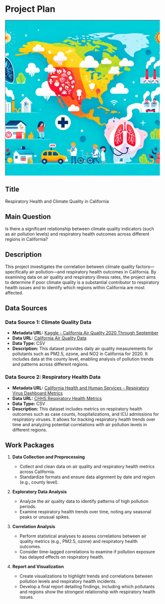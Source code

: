 # Project Plan

![Respiratory Health and Climate Quality in California](./title.png)

## Title
Respiratory Health and Climate Quality in California

## Main Question
Is there a significant relationship between climate quality indicators (such as air pollution levels) and respiratory health outcomes across different regions in California?

## Description
This project investigates the correlation between climate quality factors—specifically air pollution—and respiratory health outcomes in California. By examining data on air quality and respiratory illness rates, the project aims to determine if poor climate quality is a substantial contributor to respiratory health issues and to identify which regions within California are most affected.

## Data Sources

### Data Source 1: Climate Quality Data
- **Metadata URL:** [Kaggle - California Air Quality 2020 Through September](https://www.kaggle.com/datasets/thaddeussegura/california-air-quality-2020-through-sept10th)
- **Data URL:** [California Air Quality Data](https://www.kaggle.com/datasets/thaddeussegura/california-air-quality-2020-through-sept10th)
- **Data Type:** CSV
- **Description:** This dataset provides daily air quality measurements for pollutants such as PM2.5, ozone, and NO2 in California for 2020. It includes data at the county level, enabling analysis of pollution trends and patterns across different regions.

### Data Source 2: Respiratory Health Data
- **Metadata URL:** [California Health and Human Services - Respiratory Virus Dashboard Metrics](https://data.chhs.ca.gov/dataset/respiratory-virus-dashboard-metrics)
- **Data URL:** [CHHS Respiratory Health Metrics](https://data.chhs.ca.gov/dataset/respiratory-virus-dashboard-metrics)
- **Data Type:** CSV
- **Description:** This dataset includes metrics on respiratory health outcomes such as case counts, hospitalizations, and ICU admissions for respiratory viruses. It allows for tracking respiratory health trends over time and analyzing potential correlations with air pollution levels in different regions.

## Work Packages

1. **Data Collection and Preprocessing**
   - Collect and clean data on air quality and respiratory health metrics across California.
   - Standardize formats and ensure data alignment by date and region (e.g., county level).

2. **Exploratory Data Analysis**
   - Analyze the air quality data to identify patterns of high pollution periods.
   - Examine respiratory health trends over time, noting any seasonal peaks or unusual spikes.

3. **Correlation Analysis**
   - Perform statistical analyses to assess correlations between air quality metrics (e.g., PM2.5, ozone) and respiratory health outcomes.
   - Consider time-lagged correlations to examine if pollution exposure has delayed effects on respiratory health.

4. **Report and Visualization**
   - Create visualizations to highlight trends and correlations between pollution levels and respiratory health incidents.
   - Develop a final report detailing findings, including which pollutants and regions show the strongest relationship with respiratory health issues.

